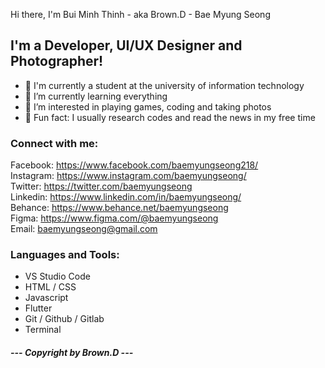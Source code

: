 <p>Hi there, I'm Bui Minh Thinh - aka Brown.D - Bae Myung Seong<p>

<h2>I'm a Developer, UI/UX Designer and Photographer!</h2>

- 🌱 I'm currently a student at the university of information technology
- 🌱 I’m currently learning everything
- 👀 I’m interested in playing games, coding and taking photos
- 👋 Fun fact: I usually research codes and read the news in my free time

<h3>Connect with me:</h3>

Facebook: https://www.facebook.com/baemyungseong218/
<br>Instagram: https://www.instagram.com/baemyungseong/
<br>Twitter: https://twitter.com/baemyungseong
<br>Linkedin: https://www.linkedin.com/in/baemyungseong/
<br>Behance: https://www.behance.net/baemyungseong
<br>Figma: https://www.figma.com/@baemyungseong
<br>Email: baemyungseong@gmail.com

<h3>Languages and Tools:</h3>

- VS Studio Code
- HTML / CSS
- Javascript
- Flutter
- Git / Github / Gitlab
- Terminal

<h5>--- Copyright by Brown.D ---</h5>



<!---
browndddddd/browndddddd is a ✨ special ✨ repository because its `README.md` (this file) appears on your GitHub profile.
You can click the Preview link to take a look at your changes.
--->
